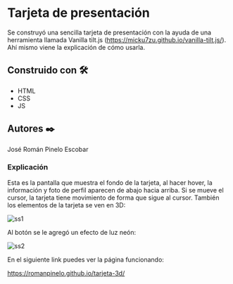 # Tarjeta de presentación 

Se construyó una sencilla tarjeta de presentación con la ayuda de una herramienta llamada Vanilla tilt.js (https://micku7zu.github.io/vanilla-tilt.js/). Ahí mismo viene la explicación de cómo usarla.


## Construido con 🛠️

* HTML
* CSS
* JS


## Autores ✒️

José Román Pinelo Escobar


### Explicación

Esta es la pantalla que muestra el fondo de la tarjeta, al hacer hover, la información y foto de perfil aparecen de abajo hacia arriba. Si se mueve el cursor, la tarjeta tiene movimiento de forma que sigue al cursor. También los elementos de la tarjeta se ven en 3D:  

![ss1](https://user-images.githubusercontent.com/71656431/106040438-151a2180-60a0-11eb-8e12-3711242a028f.jpg)

Al botón se le agregó un efecto de luz neón:

![ss2](https://user-images.githubusercontent.com/71656431/106040455-1c412f80-60a0-11eb-945e-66b61bb57578.jpg)

En el siguiente link puedes ver la página funcionando: 

https://romanpinelo.github.io/tarjeta-3d/